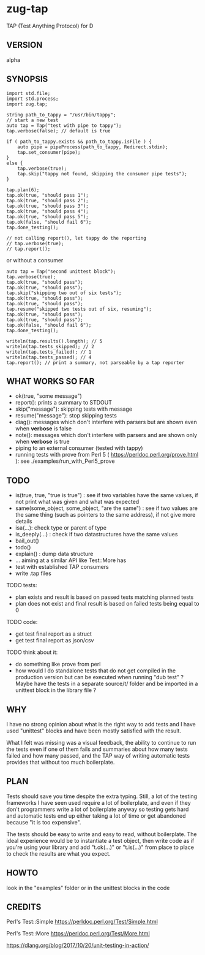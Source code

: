 # zug-tap

TAP (Test Anything Protocol) for D

## VERSION

alpha

## SYNOPSIS

    import std.file;
    import std.process;
    import zug.tap;

    string path_to_tappy = "/usr/bin/tappy";
    // start a new test
    auto tap = Tap("test with pipe to tappy");
    tap.verbose(false); // default is true

    if ( path_to_tappy.exists && path_to_tappy.isFile ) {
        auto pipe = pipeProcess(path_to_tappy, Redirect.stdin);
        tap.set_consumer(pipe);
    }
    else {
        tap.verbose(true);
        tap.skip("tappy not found, skipping the consumer pipe tests");
    }

    tap.plan(6);
    tap.ok(true, "should pass 1");
    tap.ok(true, "should pass 2");
    tap.ok(true, "should pass 3");
    tap.ok(true, "should pass 4");
    tap.ok(true, "should pass 5");
    tap.ok(false, "should fail 6");
    tap.done_testing();

    // not calling report(), let tappy do the reporting
    // tap.verbose(true);
    // tap.report();

or without a consumer

    auto tap = Tap("second unittest block");
    tap.verbose(true);
    tap.ok(true, "should pass");
    tap.ok(true, "should pass");
    tap.skip("skipping two out of six tests");
    tap.ok(true, "should pass");
    tap.ok(true, "should pass");
    tap.resume("skipped two tests out of six, resuming");
    tap.ok(true, "should pass");
    tap.ok(true, "should pass");
    tap.ok(false, "should fail 6");
    tap.done_testing();

    writeln(tap.results().length); // 5
    writeln(tap.tests_skipped); // 2
    writeln(tap.tests_failed); // 1
    writeln(tap.tests_passed); // 4
    tap.report(); // print a summary, not parseable by a tap reporter

## WHAT WORKS SO FAR

 - ok(true, "some message")
 - report(): prints a summary to STDOUT
 - skip("message"): skipping tests with message
 - resume("message"): stop skipping tests
 - diag(): messages which don't interfere with parsers but are shown even when **verbose** is false
 - note(): messages which don't interfere with parsers and are shown only when **verbose** is true
 - piping to an external consumer (tested with tappy)
 - running tests with prove from Perl 5 ( https://perldoc.perl.org/prove.html ): see ./examples/run_with_Perl5_prove


## TODO

 - is(true, true, "true is true") : see if two variables have the same values, if not print what was given and what was expected
 - same(some_object, some_object, "are the same") : see if two values are the same thing (such as pointers to the same address), if not give more details 
 - isa(...): check type or parent of type
 - is_deeply(...) : check if two datastructures have the same values
 - bail_out()
 - todo()
 - explain() : dump data structure
 - ... aiming at a similar API like Test::More has
 - test with established TAP consumers
 - write .tap files

TODO tests: 
 - plan exists and result is based on passed tests matching planned tests
 - plan does not exist and final result is based on failed tests being equal to 0 

TODO code: 
 - get test final report as a struct
 - get test final report as json/csv

TODO think about it: 
 - do something like prove from perl 
 - how would I do standalone tests that do not get compiled in the production version but can be executed when running "dub test" ? 
    Maybe have the tests in a separate source/t/ folder and be imported in a unittest block in the library file ?

## WHY 

I have no strong opinion about what is the right way to add tests and
I have used "unittest" blocks and have been mostly satisfied with the 
result. 

What I felt was missing was a visual feedback, the ability to continue
to run the tests even if one of them fails and summaries about how many
tests failed and how many passed, and the TAP way of writing automatic
tests provides that without too much boilerplate.

## PLAN

Tests should save you time despite the extra typing. Still, a lot of the testing
frameworks I have seen used require a lot of boilerplate, and even if they don't
programmers write a lot of boilerplate anyway so testing gets hard and automatic
tests end up either taking a lot of time or get abandoned because "it is too
expensive".

The tests should be easy to write and easy to read, without boilerplate. The 
ideal experience would be to instantiate a test object, then write code as if 
you're using your library and add "t.ok(...)" or "t.is(...)" from place to place
to check the results are what you expect.

## HOWTO

look in the "examples" folder or in the unittest blocks in the code

## CREDITS

Perl's Test::Simple https://perldoc.perl.org/Test/Simple.html

Perl's Test::More https://perldoc.perl.org/Test/More.html

https://dlang.org/blog/2017/10/20/unit-testing-in-action/

